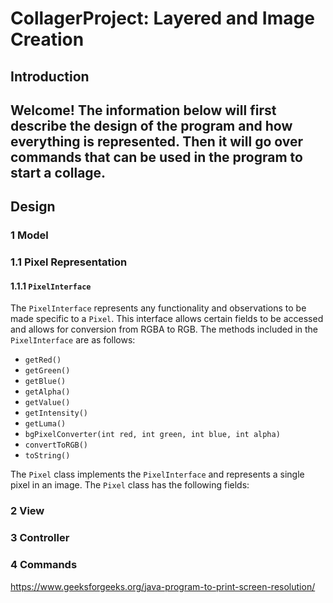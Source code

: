 # CollagerProject: Layered and Image Creation

## Introduction

Welcome! The information below will first describe the design of the program and how everything is
represented. Then it will go over commands that can be used in the program to start a collage.
---
## Design
### 1 Model
### 1.1 Pixel Representation
#### 1.1.1 `PixelInterface`
The `PixelInterface` represents any functionality and observations to be made specific to a `Pixel`. 
This interface allows certain fields to be accessed and allows for conversion from RGBA to RGB. The methods included in the `PixelInterface` are as follows:
* `getRed()`
* `getGreen()`
* `getBlue()`
* `getAlpha()`
* `getValue()`
* `getIntensity()`
* `getLuma()`
* `bgPixelConverter(int red, int green, int blue, int alpha)`
* `convertToRGB()`
* `toString()`

The `Pixel` class implements the `PixelInterface` and represents a single pixel in an image. The `Pixel` class has the following fields:

### 2 View
### 3 Controller
### 4 Commands


https://www.geeksforgeeks.org/java-program-to-print-screen-resolution/